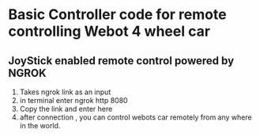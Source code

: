 # Basic Controller code for remote controlling Webot 4 wheel car
## JoyStick enabled remote control powered by NGROK 
1. Takes ngrok link as an input
2. in terminal enter ngrok http 8080
3. Copy the link and enter here
4. after connection , you can control webots car remotely from any where in the world.
